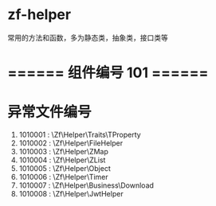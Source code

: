 
# zf-helper
常用的方法和函数，多为静态类，抽象类，接口类等


# ====== 组件编号 101 ======
# 异常文件编号
1. 1010001 : \Zf\Helper\Traits\TProperty
2. 1010002 : \Zf\Helper\FileHelper
3. 1010003 : \Zf\Helper\ZMap
4. 1010004 : \Zf\Helper\ZList
5. 1010005 : \Zf\Helper\Object
6. 1010006 : \Zf\Helper\Timer
7. 1010007 : \Zf\Helper\Business\Download
8. 1010008 : \Zf\Helper\JwtHelper

